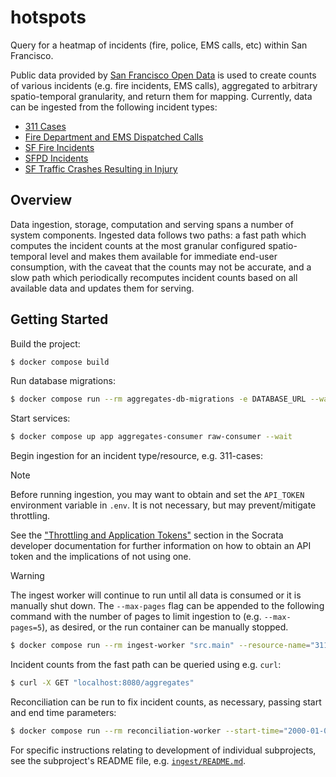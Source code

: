 # hotspots

Query for a heatmap of incidents (fire, police, EMS calls, etc) within San
Francisco.

Public data provided by [San Francisco Open Data](https://datasf.org/opendata/)
is used to create counts of various incidents (e.g. fire incidents, EMS calls),
aggregated to arbitrary spatio-temporal granularity, and return them for
mapping. Currently, data can be ingested from the following incident types:

- [311 Cases](https://data.sfgov.org/City-Infrastructure/311-Cases/vw6y-z8j6/about_data)
- [Fire Department and EMS Dispatched Calls](https://data.sfgov.org/Public-Safety/Fire-Department-and-Emergency-Medical-Services-Dis/nuek-vuh3/about_data)
- [SF Fire Incidents](https://data.sfgov.org/Public-Safety/Fire-Incidents/wr8u-xric/about_data)
- [SFPD Incidents](https://data.sfgov.org/Public-Safety/Police-Department-Incident-Reports-2018-to-Present/wg3w-h783/about_data)
- [SF Traffic Crashes Resulting in Injury](https://data.sfgov.org/Public-Safety/Traffic-Crashes-Resulting-in-Injury/ubvf-ztfx/about_data)


## Overview

Data ingestion, storage, computation and serving spans a number of system
components. Ingested data follows two paths: a fast path which computes the
incident counts at the most granular configured spatio-temporal level and
makes them available for immediate end-user consumption, with the caveat that
the counts may not be accurate, and a slow path which periodically recomputes
incident counts based on all available data and updates them for serving.


## Getting Started

Build the project:
```bash
$ docker compose build
```

Run database migrations:
```bash
$ docker compose run --rm aggregates-db-migrations -e DATABASE_URL --wait up
```

Start services:
```bash
$ docker compose up app aggregates-consumer raw-consumer --wait
```

Begin ingestion for an incident type/resource, e.g. 311-cases:

> [!NOTE]
> Before running ingestion, you may want to obtain and set the `API_TOKEN`
> environment variable in `.env`. It is not necessary, but may prevent/mitigate
> throttling.
>
> See the ["Throttling and Application Tokens"](https://dev.socrata.com/consumers/getting-started.html)
> section in the Socrata developer documentation for further information on how
> to obtain an API token and the implications of not using one.

> [!WARNING]
> The ingest worker will continue to run until all data is consumed or it is
> manually shut down. The `--max-pages` flag can be appended to the following
> command with the number of pages to limit ingestion to (e.g. `--max-pages=5`),
> as desired, or the run container can be manually stopped.

```bash
$ docker compose run --rm ingest-worker "src.main" --resource-name="311-cases"
```

Incident counts from the fast path can be queried using e.g. `curl`:
```bash
$ curl -X GET "localhost:8080/aggregates"
```

Reconciliation can be run to fix incident counts, as necessary, passing start
and end time parameters:
```bash
$ docker compose run --rm reconciliation-worker --start-time="2000-01-01T00:00:00Z" --end-time="2030-01-01T00:00:00Z"
```

For specific instructions relating to development of individual subprojects, see
the subproject's README file, e.g. [`ingest/README.md`](ingest/README.md).
